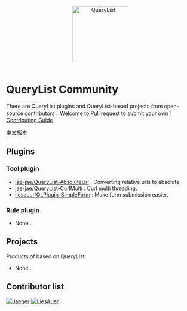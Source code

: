 <p align="center">
  <img width="150" src="https://github.com/jae-jae/QueryList/raw/master/logo.png" alt="QueryList">
  <br>
  <br>
</p>

# QueryList Community
There are QueryList plugins and QueryList-based projects from open-source contributors，Welcome to [Pull request](CONTRIBUTING.md) to submit your own！[Contributing Guide](CONTRIBUTING.md)

[中文版本](README-ZH.md)

## Plugins
### Tool plugin
- [jae-jae/QueryList-AbsoluteUrl](https://github.com/jae-jae/QueryList-AbsoluteUrl) : Converting relative urls to absolute.
- [jae-jae/QueryList-CurlMulti](https://github.com/jae-jae/QueryList-CurlMulti) : Curl multi threading.
- [liesauer/QLPlugin-SimpleForm](https://github.com/liesauer/QLPlugin-SimpleForm) : Make form submission easier.

### Rule plugin
- None...

##  Projects
Products of based on QueryList.

- None...

## Contributor list
[![Jaeger](https://avatars2.githubusercontent.com/u/5620429?v=4&s=50)](https://github.com/jae-jae)
[![LiesAuer](https://avatars2.githubusercontent.com/u/8676741?v=4&s=50)](https://github.com/liesauer)